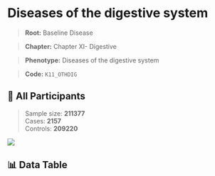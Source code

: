 # Diseases of the digestive system

> **Root:** Baseline Disease  

> **Chapter:** Chapter XI- Digestive  

> **Phenotype:** Diseases of the digestive system  

> **Code:** `K11_OTHDIG`

## 🧪 All Participants  
> Sample size: **211377**  
> Cases: **2157**  
> Controls: **209220**
<img src="/Sensitive/Figures/ALL/Baseline/K11_OTHDIG.png"/>

## 📊 Data Table
<CsvTableMRF src="/Sensitive/Data/ALL/Baseline/LG_K11_OTHDIG.csv"/>

